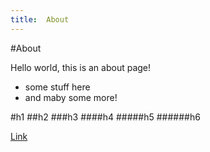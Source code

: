 ```yaml
---
title:  About
---
```


#About

Hello world, this is an about page!

- some stuff here
- and maby some more!

#h1
##h2
###h3
####h4
#####h5
######h6

[Link](#)

